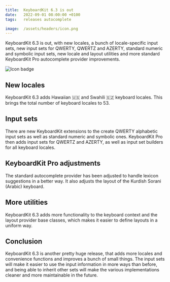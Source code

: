 ```yaml
---
title:  KeyboardKit 6.3 is out
date:   2022-09-01 08:00:00 +0100
tags:   releases autocomplete

image:  /assets/headers/icon.png
---
```


KeyboardKit 6.3 is out, with new locales, a bunch of locale-specific input sets, new input sets for QWERTY, QWERTZ and AZERTY, standard numeric and symbolic input sets, new locale and layout utilities and more standard KeyboardKit Pro autocomplete provider improvements.

![Icon badge]({{page.image}})


## New locales

KeyboardKit 6.3 adds Hawaiian 🇺🇸 and Swahili 🇸🇿 keyboard locales. This brings the total number of keyboard locales to 53.


## Input sets

There are new KeyboardKit extensions to the create QWERTY alphabetic input sets as well as standard numeric and symbolic ones. KeyboardKit Pro then adds input sets for QWERTZ and AZERTY, as well as input set builders for all keyboard locales.


## KeyboardKit Pro adjustments

The standard autocomplete provider has been adjusted to handle lexicon suggestions in a better way. It also adjusts the layout of the Kurdish Sorani (Arabic) keyboard.


## More utilities

KeyboardKit 6.3 adds more functionality to the keyboard context and the layout provider base classes, which makes it easier to define layouts in a uniform way.


## Conclusion

KeyboardKit 6.3 is another pretty huge release, that adds more locales and convenience functions and improves a bunch of small things. The input sets will make it easier to use the input information in more ways than before, and being able to inherit other sets will make the various implementations cleaner and more maintainable in the future.